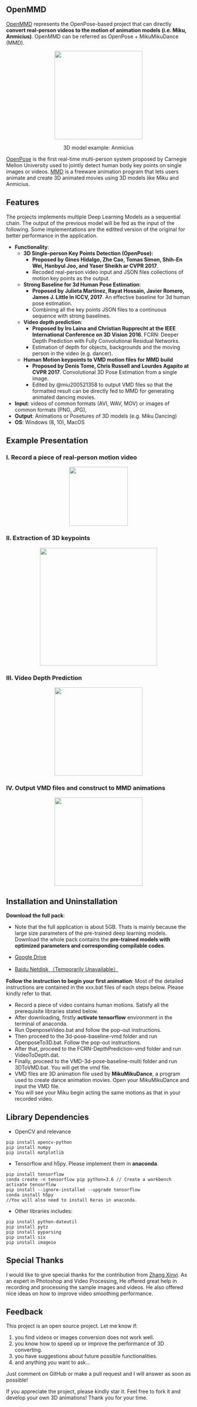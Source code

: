 OpenMMD
------

[OpenMMD](https://github.com/peterljq/OpenMMD) represents the OpenPose-based project that can directly **convert real-person videos to the motion of animation models (i.e. Miku, Anmicius)**. OpenMMD can be referred as OpenPose + MikuMikuDance (MMD). 

<p align="center">
<img src="https://raw.githubusercontent.com/peterljq/OpenMMD/master/Readme%20Materials/OpenMMD-Anmicius-Static.jpg" width="240">
</p>

<p align="center">3D model example: Anmicius</p>

[OpenPose](https://github.com/CMU-Perceptual-Computing-Lab/openpose) is the first real-time multi-person system proposed by Carnegie Mellon University used to jointly detect human body key points on single images or videos. [MMD](https://sites.google.com/view/evpvp/) is a freeware animation program that lets users animate and create 3D animated movies using 3D models like Miku and Anmicius.

## Features
The projects implements multiple Deep Learning Models as a sequential chain. The output of the previous model will be fed as the input of the following. Some implementations are the editted version of the original for better performance in the application.
- **Functionality**:
    - **3D Single-person Key Points Detection (OpenPose):**
        - **Proposed by Gines Hidalgo, Zhe Cao, Tomas Simon, Shih-En Wei, Hanbyul Joo, and Yaser Sheikh ar CVPR 2017**.
        - Recoded real-person video input and JSON files collections of motion key points as the output.
    - **Strong Baseline for 3d Human Pose Estimation**: 
        - **Proposed by Julieta Martinez, Rayat Hossain, Javier Romero, James J. Little In ICCV, 2017**. An effective baseline for 3d human pose estimation.
        - Combining all the key points JSON files to a continuous sequence with strong baselines.
    - **Video depth prediction**:
        - **Proposed by Iro Laina and Christian Rupprecht at the IEEE International Conference on 3D Vision 2016**. FCRN: Deeper Depth Prediction with Fully Convolutional Residual Networks.
        - Estimation of depth for objects, backgrounds and the moving person in the video (e.g. dancer).
    - **Human Motion keypoints to VMD motion files for MMD build** 
        - **Proposed by Denis Tome, Chris Russell and Lourdes Agapito at CVPR 2017**. Convolutional 3D Pose Estimation from a single image.
        - Edited by @miu200521358 to output VMD files so that the formatted result can be directly fed to MMD for generating animated dancing movies.
- **Input**: videos of common formats (AVI, WAV, MOV) or images of common formats (PNG, JPG), 
- **Output**: Animations or Posetures of 3D models (e.g. Miku Dancing)
- **OS**: Windows (8, 10), MacOS

## Example Presentation
### I. Record a piece of real-person motion video
<p align="center">
    <img src="https://github.com/peterljq/OpenMMD/blob/master/Readme%20Materials/Real-person%20Crop.gif?raw=true", width="160">
</p>

### II. Extraction of 3D keypoints
<p align="center">
    <img src="https://raw.githubusercontent.com/peterljq/OpenMMD/master/Readme%20Materials/OpenMMD_smoothing.gif" width="320">
</p>

### III. Video Depth Prediction
<p align="center">
    <img src="https://github.com/peterljq/OpenMMD/blob/master/Readme%20Materials/OpenMMD_depth.gif?raw=true" width="240">
</p>

### IV. Output VMD files and construct to MMD animations
<p align="center">
    <img src="https://github.com/peterljq/OpenMMD/blob/master/Readme%20Materials/OpenMMD-Anmicius.gif?raw=true" width="240">
</p>


## Installation and Uninstallation
**Download the full pack**: 
- Note that the full application is about 5GB. Thats is mainly because the large size parameters of the pre-trained deep learning models. Download the whole pack contains the **pre-trained models with optimized parameters and corresponding compilable codes**. 

- [Google Drive](https://drive.google.com/file/d/197CWR_aOAd4vNflhWlxWmRVsAmeG5S1F/view?usp=sharing)
- [Baidu Netdisk （Temporarily Unavailable）](https://baidu.com)

**Follow the instruction to begin your first animation**: 
Most of the detailed instructions are contained in the xxx.bat files of each steps below. Please kindly refer to that.
- Record a piece of video contains human motions. Satisfy all the prerequisite libraries stated below.
- After downloading, firstly **activate tensorflow** environment in the terminal of anaconda.
- Run OpenposeVideo.bat and follow the pop-out instructions.
- Then proceed to the 3d-pose-baseline-vmd folder and run OpenposeTo3D.bat. Follow the pop-out instructions.
- After that, proceed to the FCRN-DepthPrediction-vmd folder and run VideoToDepth.dat.
- Finally, proceed to the VMD-3d-pose-baseline-multi folder and run 3DToVMD.bat. You will get the vmd file.
- VMD files are 3D animation file used by **MikuMikuDance**, a program used to create dance animation movies. Open your MikuMikuDance and input the VMD file.
- You will see your Miku begin acting the same motions as that in your recorded video.

## Library Dependencies
- OpenCV and relevance
```
pip install opencv-python
pip install numpy
pip install matplotlib
```
- Tensorflow and h5py. Please implement them in **anaconda**.
```
pip install tensorflow
conda create -n tensorflow pip python=3.6 // Create a workbench
activate tensorflow
pip install --ignore-installed --upgrade tensorflow
conda install h5py
//You will also need to install Keras in anaconda.

```
- Other libraries includes: 
```
pip install python-dateutil
pip install pytz
pip install pyparsing
pip install six
pip install imageio
```

## Special Thanks
I would like to give special thanks for the contribution from [Zhang Xinyi](https://github.com/zhangxinyi0106). As an expert in Photoshop and Video Processing, He offered great help in recording and processing the sample images and videos. He also offered nice ideas on how to improve video smoothing performance.

## Feedback
This project is an open source project. Let me know if:

1. you find videos or images conversion does not work well.
2. you know how to speed up or improve the performance of 3D converting.
3. you have suggestions about future possible functionalities.
4. and anything you want to ask...

Just comment on GitHub or make a pull request and I will answer as soon as possible!

If you appreciate the project, please kindly star it. Feel free to fork it and develop your own 3D animations! Thank you for your time.
